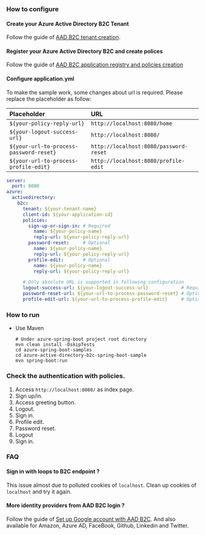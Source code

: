 ### How to configure

#### Create your Azure Active Directory B2C Tenant

Follow the guide of [AAD B2C tenant creation](https://docs.microsoft.com/en-us/azure/active-directory-b2c/active-directory-b2c-tutorials-web-app).

#### Register your Azure Active Directory B2C and create polices

Follow the guide of [AAD B2C application registry and policies creation](https://docs.microsoft.com/en-us/azure/active-directory-b2c/active-directory-b2c-tutorials-web-app)

#### Configure application.yml

To make the sample work, some changes about url is required. Please replace the placeholder as follow:

| Placeholder                             | URL                                   |
| :-------------------------------------- | :----------------------               |
| `${your-policy-reply-url}`              | `http://localhost:8080/home`          |
| `${your-logout-success-url}`            | `http://localhost:8080/`              |
| `${your-url-to-process-password-reset}` | `http://localhost:8080/password-reset`|
| `${your-url-to-process-profile-edit}`   | `http://localhost:8080/profile-edit`  |

```yaml
server:
  port: 8080
azure:
  activedirectory:
    b2c:
      tenant: ${your-tenant-name}
      client-id: ${your-application-id}
      policies:
        sign-up-or-sign-in: # Required
          name: ${your-policy-name}
          reply-url: ${your-policy-reply-url}
        password-reset:     # Optional
          name: ${your-policy-name}
          reply-url: ${your-policy-reply-url}
        profile-edit:       # Optional
          name: ${your-policy-name}
          reply-url: ${your-policy-reply-url}

      # Only absolute URL is supported in following configuration
      logout-success-url: ${your-logout-success-url}            # Required
      password-reset-url: ${your-url-to-process-password-reset} # Optional
      profile-edit-url: ${your-url-to-process-profile-edit}     # Optional
```

### How to run

   - Use Maven 

     ```
     # Under azure-spring-boot project root directory
     mvn clean install -DskipTests
     cd azure-spring-boot-samples
     cd azure-active-directory-b2c-spring-boot-sample
     mvn spring-boot:run
     ```

### Check the authentication with policies.
	
1. Access `http://localhost:8080/` as index page.
2. Sign up/in.
3. Access greeting button.
4. Logout.
5. Sign in.
6. Profile edit.
7. Password reset.
8. Logout
9. Sign in.

### FAQ

#### Sign in with loops to B2C endpoint ?
This issue almost due to polluted cookies of `localhost`. Clean up cookies of `localhost` and try it again.

#### More identity providers from AAD B2C login ?
Follow the guide of [Set up Google account with AAD B2C](https://docs.microsoft.com/en-us/azure/active-directory-b2c/active-directory-b2c-setup-goog-app).
And also available for Amazon, Azure AD, FaceBook, Github, Linkedin and Twitter.
